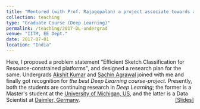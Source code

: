 ```yaml
---
title: "Mentored (with Prof. Rajagopalan) a project associate towards a funded project."
collection: teaching
type: "Graduate Course (Deep Learning)"
permalink: /teaching/2017-DL-undergrad
venue: "IITM, EE Dept."
date: 2017-07-01
location: "India"
---
```

<p style="text-align:left;">
   Here, I proposed a problem statement <q>Efficient Sketch Classification for Resource-constrained platforms</q>, and designed a research plan for the same. Undergrads <a href="https://www.linkedin.com/in/akshitkumar">Akshit Kumar</a> and <a href="https://in.linkedin.com/in/sachin-agrawal-b33837b9">Sachin Agrawal</a> joined with me and finally got recognition for <i>the best Deep Learning course-project</i>. Presently, both the students are continuing research in <i>Deep Learning</i>; the former is a Master's student at the <a href="https://umich.edu/">University of Michigan, US</a>, and the latter is a Data Scientist at  <a href="https://www.daimler.com/career/graduates/">Daimler, Germany</a>.
    <span style="float:right;">
         <a href="https://drive.google.com/open?id=1Nq6xaKSR0Uem0Qs2V-1yC_SuMH2qeRuH">&#91;Slides&#93;</a>  
    </span>
</p>

